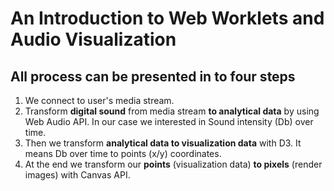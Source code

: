 # An Introduction to Web Worklets and Audio Visualization

## All process can be presented in to four steps
1. We connect to user's media stream.
2. Transform **digital sound** from media stream **to analytical data** by using Web Audio API. In our case we interested in Sound intensity (Db) over time.
3. Then we transform **analytical data to visualization data** with D3. It means Db over time to points (x/y) coordinates.
4. At the end we transform our **points** (visualization data) **to pixels** (render images) with Canvas API.

